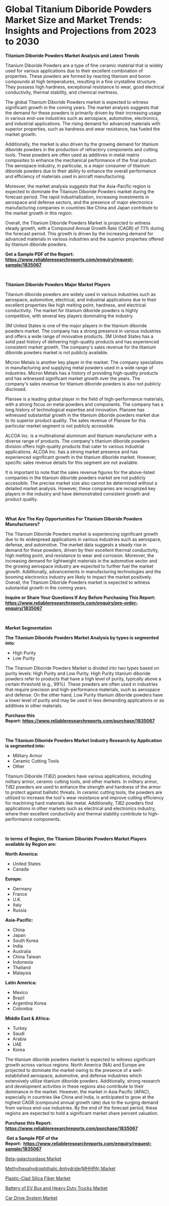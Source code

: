 <p><h1>Global Titanium Diboride Powders Market Size and Market Trends: Insights and Projections from 2023 to 2030</h1></p><p><strong>Titanium Diboride Powders Market Analysis and Latest Trends</strong></p>
<p><p>Titanium Diboride Powders are a type of fine ceramic material that is widely used for various applications due to their excellent combination of properties. These powders are formed by reacting titanium and boron compounds at high temperatures, resulting in a fine crystalline structure. They possess high hardness, exceptional resistance to wear, good electrical conductivity, thermal stability, and chemical inertness.</p><p>The global Titanium Diboride Powders market is expected to witness significant growth in the coming years. The market analysis suggests that the demand for these powders is primarily driven by their increasing usage in various end-use industries such as aerospace, automotive, electronics, and industrial applications. The rising demand for advanced materials with superior properties, such as hardness and wear resistance, has fueled the market growth.</p><p>Additionally, the market is also driven by the growing demand for titanium diboride powders in the production of refractory components and cutting tools. These powders are often used as additives in metal matrix composites to enhance the mechanical performance of the final product. The aerospace industry, in particular, is a major consumer of titanium diboride powders due to their ability to enhance the overall performance and efficiency of materials used in aircraft manufacturing.</p><p>Moreover, the market analysis suggests that the Asia-Pacific region is expected to dominate the Titanium Diboride Powders market during the forecast period. The rapid industrialization, increasing investments in aerospace and defense sectors, and the presence of major electronics manufacturing companies in countries like China and Japan contribute to the market growth in this region.</p><p>Overall, the Titanium Diboride Powders Market is projected to witness steady growth, with a Compound Annual Growth Rate (CAGR) of 7.1% during the forecast period. This growth is driven by the increasing demand for advanced materials in various industries and the superior properties offered by titanium diboride powders.</p></p>
<p><strong>Get a Sample PDF of the Report:&nbsp; <a href="https://www.reliableresearchreports.com/enquiry/request-sample/1835067">https://www.reliableresearchreports.com/enquiry/request-sample/1835067</a></strong></p>
<p>&nbsp;</p>
<p><strong>Titanium Diboride Powders Major Market Players</strong></p>
<p><p>Titanium diboride powders are widely used in various industries such as aerospace, automotive, electrical, and industrial applications due to their excellent properties like high melting point, hardness, and electrical conductivity. The market for titanium diboride powders is highly competitive, with several key players dominating the industry. </p><p>3M United States is one of the major players in the titanium diboride powders market. The company has a strong presence in various industries and offers a wide range of innovative products. 3M United States has a solid past history of delivering high-quality products and has experienced consistent market growth. The company's sales revenue for the titanium diboride powders market is not publicly available.</p><p>Micron Metals is another key player in the market. The company specializes in manufacturing and supplying metal powders used in a wide range of industries. Micron Metals has a history of providing high-quality products and has witnessed significant market growth over the years. The company's sales revenue for titanium diboride powders is also not publicly disclosed.</p><p>Plansee is a leading global player in the field of high-performance materials, with a strong focus on metal powders and components. The company has a long history of technological expertise and innovation. Plansee has witnessed substantial growth in the titanium diboride powders market due to its superior product quality. The sales revenue of Plansee for this particular market segment is not publicly accessible.</p><p>ALCOA Inc. is a multinational aluminum and titanium manufacturer with a diverse range of products. The company's titanium diboride powders division offers high-quality products that cater to various industrial applications. ALCOA Inc. has a strong market presence and has experienced significant growth in the titanium diboride market. However, specific sales revenue details for this segment are not available.</p><p>It is important to note that the sales revenue figures for the above-listed companies in the titanium diboride powders market are not publicly accessible. The precise market size also cannot be determined without a detailed market analysis. However, these companies are recognized key players in the industry and have demonstrated consistent growth and product quality.</p></p>
<p>&nbsp;</p>
<p><strong>What Are The Key Opportunities For Titanium Diboride Powders Manufacturers?</strong></p>
<p><p>The Titanium Diboride Powders market is experiencing significant growth due to its widespread applications in various industries such as aerospace, defense, and automotive. The market data suggests a steady rise in demand for these powders, driven by their excellent thermal conductivity, high melting point, and resistance to wear and corrosion. Moreover, the increasing demand for lightweight materials in the automotive sector and the growing aerospace industry are expected to further fuel the market growth. Additionally, advancements in manufacturing technologies and the booming electronics industry are likely to impact the market positively. Overall, the Titanium Diboride Powders market is expected to witness substantial growth in the coming years.</p></p>
<p><strong>Inquire or Share Your Questions If Any Before Purchasing This Report: <a href="https://www.reliableresearchreports.com/enquiry/pre-order-enquiry/1835067">https://www.reliableresearchreports.com/enquiry/pre-order-enquiry/1835067</a></strong></p>
<p>&nbsp;</p>
<p><strong>Market Segmentation</strong></p>
<p><strong>The Titanium Diboride Powders Market Analysis by types is segmented into:</strong></p>
<p><ul><li>High Purity</li><li>Low Purity</li></ul></p>
<p><p>The Titanium Diboride Powders Market is divided into two types based on purity levels: High Purity and Low Purity. High Purity titanium diboride powders refer to products that have a high level of purity, typically above a certain threshold (e.g., 99%). These powders are often used in industries that require precision and high-performance materials, such as aerospace and defense. On the other hand, Low Purity titanium diboride powders have a lower level of purity and may be used in less demanding applications or as additives in other materials.</p></p>
<p><strong>Purchase this Report:&nbsp;<a href="https://www.reliableresearchreports.com/purchase/1835067">https://www.reliableresearchreports.com/purchase/1835067</a></strong></p>
<p>&nbsp;</p>
<p><strong>The Titanium Diboride Powders Market Industry Research by Application is segmented into:</strong></p>
<p><ul><li>Military Armor</li><li>Ceramic Cutting Tools</li><li>Other</li></ul></p>
<p><p>Titanium Diboride (TiB2) powders have various applications, including military armor, ceramic cutting tools, and other markets. In military armor, TiB2 powders are used to enhance the strength and hardness of the armor to protect against ballistic threats. In ceramic cutting tools, the powders are utilized to increase the tool's wear resistance and improve cutting efficiency for machining hard materials like metal. Additionally, TiB2 powders find applications in other markets such as electrical and electronics industry, where their excellent conductivity and thermal stability contribute to high-performance components.</p></p>
<p>&nbsp;</p>
<p><strong>In terms of Region, the Titanium Diboride Powders Market Players available by Region are:</strong></p>
<p>
    <p> <strong> North America: </strong>
        <ul>
            <li>United States</li>
            <li>Canada</li>
        </ul>
        </p> 
    <p> <strong> Europe: </strong>
        <ul>
            <li>Germany</li>
            <li>France</li>
            <li>U.K.</li>
            <li>Italy</li>
            <li>Russia</li>
        </ul>
        </p> 
    <p> <strong> Asia-Pacific: </strong>
        <ul>
            <li>China</li>
            <li>Japan</li>
            <li>South Korea</li>
            <li>India</li>
            <li>Australia</li>
            <li>China Taiwan</li>
            <li>Indonesia</li>
            <li>Thailand</li>
            <li>Malaysia</li>
        </ul>
        </p> 
    <p> <strong> Latin America: </strong>
        <ul>
            <li>Mexico</li>
            <li>Brazil</li>
            <li>Argentina Korea</li>
            <li>Colombia</li>
        </ul>
        </p> 
    <p> <strong> Middle East & Africa: </strong>
        <ul>
            <li>Turkey</li>
            <li>Saudi</li>
            <li>Arabia</li>
            <li>UAE</li>
            <li>Korea</li>
        </ul>
    </p>
    </p>
<p><p>The titanium diboride powders market is expected to witness significant growth across various regions. North America (NA) and Europe are projected to dominate the market owing to the presence of a well-established aerospace, automotive, and defense industries which extensively utilize titanium diboride powders. Additionally, strong research and development activities in these regions also contribute to their dominance in the market. However, the market in Asia Pacific (APAC), especially in countries like China and India, is anticipated to grow at the highest CAGR (compound annual growth rate) due to the surging demand from various end-use industries. By the end of the forecast period, these regions are expected to hold a significant market share percent valuation.</p></p>
<p><strong>Purchase this Report: <a href="https://www.reliableresearchreports.com/purchase/1835067">https://www.reliableresearchreports.com/purchase/1835067</a></strong></p>
<p>&nbsp;<strong>Get a Sample PDF of the Report:&nbsp;&nbsp;<a href="https://www.reliableresearchreports.com/enquiry/request-sample/1835067">https://www.reliableresearchreports.com/enquiry/request-sample/1835067</a></strong></p>
<p><strong></strong></p>
<p><p><a href="https://github.com/kipkeeva/Market-Research-Report-List-1/blob/main/beta-galactosidase-market.md">Beta-galactosidase Market</a></p><p><a href="https://medium.com/@germanbraun1929/methylhexahydrophthalic-anhydride-mhhpa-market-outlook-industry-overview-and-forecast-2023-to-80cc7dd5baea">Methylhexahydrophthalic Anhydride(MHHPA) Market</a></p><p><a href="https://medium.com/@joelstrosin1928/plastic-clad-silica-fiber-market-size-market-outlook-and-market-forecast-2023-to-2030-e0069a0c5765">Plastic-Clad Silica Fiber Market</a></p><p><a href="https://www.linkedin.com/pulse/decoding-battery-ev-bus-heavy-duty-trucks-market-deep-dive/">Battery of EV Bus and Heavy Duty Trucks Market</a></p><p><a href="https://www.linkedin.com/pulse/decoding-car-drive-system-market-deep-dive-latest-trends/">Car Drive System Market</a></p></p>